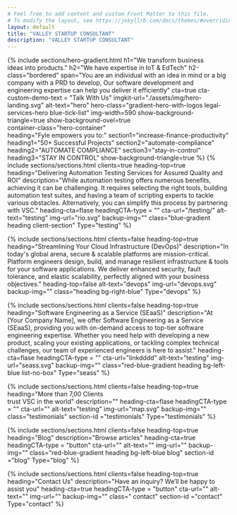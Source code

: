 ```yaml
---
# Feel free to add content and custom Front Matter to this file.
# To modify the layout, see https://jekyllrb.com/docs/themes/#overriding-theme-defaults
layout: default
title: "VALLEY STARTUP CONSULTANT"
description: "VALLEY STARTUP CONSULTANT"
---
```

{% include sections/hero-gradient.html 
  h1="We transform business <br>ideas into <span>products</span>."
  h2="We have expertise in <span>IoT & EdTech</span>"
  h2-class="bordered"
  span="You are an individual with an idea in mind or a big company with a PRD to develop, Our software development and engineering expertise can help you deliver it efficiently"
  cta=true
  cta-custom-demo-text = "Talk With Us"
  imgkit-url="./assets/img/hero-landing.svg"
  alt-text="hero"
  hero-class="gradient-hero-with-logos legal-services-hero blue-tick-list"
  img-width=590
  show-background-triangle=true
  show-background-ovel=true  
  container-class="hero-container"  
  heading="Fyle empowers you to:"
  section1="increase-finance-productivity"
  heading1="50+ Successful Projects"
  section2="automate-compliance"
  heading2="AUTOMATE COMPLIANCE"
  section3="stay-in-control"
  heading3="STAY IN CONTROL"
  show-background-triangle=true
%}
{% include sections/sections.html
      clients=true
      heading-top=true
      heading="Delivering Automation Testing Services for Assured Quality and ROI"
      description="While automation testing offers numerous benefits, achieving it can be challenging. It requires selecting the right tools, building automation test suites, and having a team of scripting experts to tackle various obstacles. Alternatively, you can simplify this process by partnering with VSC."
      heading-cta=flase
      headingCTA-type = ""
      cta-url="/testing/"
      alt-text="testing"
      img-url="rio.svg"
      backup-img=""
      class="blue-gradient heading client-section"
      Type="testing"
    %}
    
{% include sections/sections.html
      clients=false
      heading-top=true
      heading="Streamlining Your Cloud Infrastructure (DevOps)"
      description="In today's global arena, secure & scalable platforms are mission-critical. Platform engineers design, build, and manage resilient infrastructure & tools for your software applications. We deliver enhanced security, fault tolerance, and elastic scalability, perfectly aligned with your business objectives."
      heading-top=false
      alt-text="devops"
      img-url="devops.svg"
      backup-img=""
      class="heading bg-right-blue"
      Type="devops"
    %}

{% include sections/sections.html
      clients=false
      heading-top=true
      heading="Software Engineering as a Service (SEaaS)"
      description="At [Your Company Name], we offer Software Engineering as a Service (SEaaS), providing you with on-demand access to top-tier software engineering expertise. Whether you need help with developing a new product, scaling your existing applications, or tackling complex technical challenges, our team of experienced engineers is here to assist."
      heading-cta=flase
      headingCTA-type = ""
      cta-url="linkdddd"
      alt-text="testing"
      img-url="seass.svg"
      backup-img=""
      class="red-blue-gradient heading bg-left-blue list-no-box"
      Type="seass"
    %}

{% include sections/sections.html
      clients=false
      heading-top=true
      heading="More than 7,00 Clients <br> trust VSC in the world"
      description=""
      heading-cta=flase
      headingCTA-type = ""
      cta-url=""
      alt-text="testing"
      img-url="map.svg"
      backup-img=""
      class="testimonials"
      section-id ="testimonials"
      Type="testimonials"
    %}
    
{% include sections/sections.html
      clients=false
      heading-top=true
      heading="Blog"
      description="Browse articles"
      heading-cta=true
      headingCTA-type = "button"
      cta-url=""
      alt-text=""
      img-url=""
      backup-img=""
      class="red-blue-gradient heading bg-left-blue blog"
      section-id ="blog"
      Type="blog"
    %}

    
{% include sections/sections.html
      clients=false
      heading-top=true
      heading="Contact Us"
      description="Have an inquiry? We’ll be happy to assist you"
      heading-cta=true
      headingCTA-type = "button"
      cta-url=""
      alt-text=""
      img-url=""
      backup-img=""
      class=" contact"
      section-id ="contact"
      Type="contact"
    %}
    


